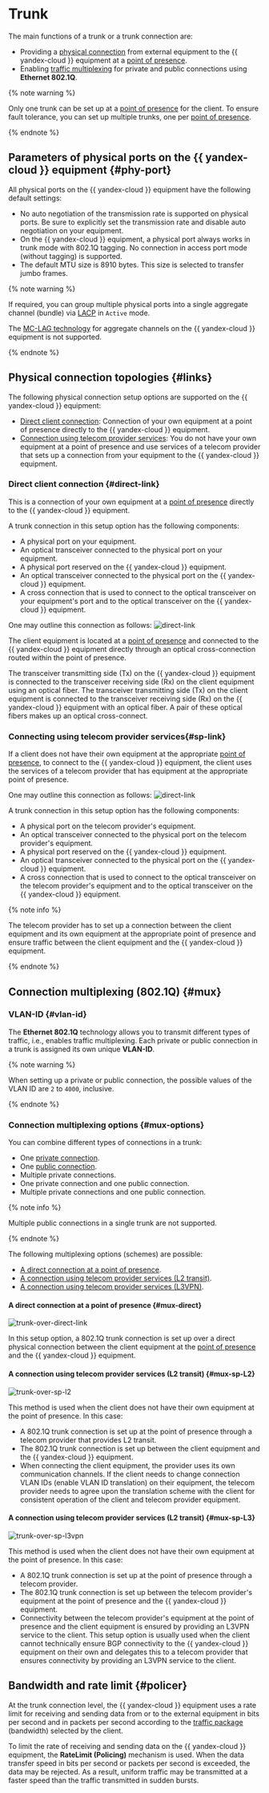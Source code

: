 # Trunk

The main functions of a trunk or a trunk connection are:

* Providing a [physical connection](#links) from external equipment to the {{ yandex-cloud }} equipment at a [point of presence](./pops.md).
* Enabling [traffic multiplexing](#mux) for private and public connections using **Ethernet 802.1Q**.

{% note warning %}

Only one trunk can be set up at a [point of presence](./pops.md) for the client. To ensure fault tolerance, you can set up multiple trunks, one per [point of presence](./pops.md).

{% endnote %}

## Parameters of physical ports on the {{ yandex-cloud }} equipment {#phy-port}

All physical ports on the {{ yandex-cloud }} equipment have the following default settings:

* No auto negotiation of the transmission rate is supported on physical ports. Be sure to explicitly set the transmission rate and disable auto negotiation on your equipment.
* On the {{ yandex-cloud }} equipment, a physical port always works in trunk mode with 802.1Q tagging. No connection in access port mode (without tagging) is supported.
* The default MTU size is 8910 bytes. This size is selected to transfer jumbo frames.

{% note warning %}

If required, you can group multiple physical ports into a single aggregate channel (bundle) via [LACP](https://en.wikipedia.org/wiki/Link_aggregation#Link_Aggregation_Control_Protocol) in `Active` mode.

The [MC-LAG technology](https://en.wikipedia.org/wiki/Multi-chassis_link_aggregation_group) for aggregate channels on the {{ yandex-cloud }} equipment is not supported.

{% endnote %}

## Physical connection topologies {#links}

The following physical connection setup options are supported on the {{ yandex-cloud }} equipment:

* [Direct client connection](#direct-link): Connection of your own equipment at a point of presence directly to the {{ yandex-cloud }} equipment.
* [Connection using telecom provider services](#sp-link): You do not have your own equipment at a point of presence and use services of a telecom provider that sets up a connection from your equipment to the {{ yandex-cloud }} equipment.

### Direct client connection {#direct-link}
This is a connection of your own equipment at a [point of presence](./pops.md) directly to the {{ yandex-cloud }} equipment.

A trunk connection in this setup option has the following components:

* A physical port on your equipment.
* An optical transceiver connected to the physical port on your equipment.
* A physical port reserved on the {{ yandex-cloud }} equipment.
* An optical transceiver connected to the physical port on the {{ yandex-cloud }} equipment.
* A cross connection that is used to connect to the optical transceiver on your equipment's port and to the optical transceiver on the {{ yandex-cloud }} equipment.

One may outline this connection as follows:
![direct-link](../../_assets/interconnect/interconnect-phy-1.svg)

The client equipment is located at a [point of presence](./pops.md) and connected to the {{ yandex-cloud }} equipment directly through an optical cross-connection routed within the point of presence.

The transceiver transmitting side (Tx) on the {{ yandex-cloud }} equipment is connected to the transceiver receiving side (Rx) on the client equipment using an optical fiber. The transceiver transmitting side (Tx) on the client equipment is connected to the transceiver receiving side (Rx) on the {{ yandex-cloud }} equipment with an optical fiber. A pair of these optical fibers makes up an optical cross-connect.

### Connecting using telecom provider services{#sp-link}

If a client does not have their own equipment at the appropriate [point of presence](./pops.md), to connect to the {{ yandex-cloud }} equipment, the client uses the services of a telecom provider that has equipment at the appropriate point of presence.

One may outline this connection as follows:
![direct-link](../../_assets/interconnect/interconnect-phy-2.svg)

A trunk connection in this setup option has the following components:

* A physical port on the telecom provider's equipment.
* An optical transceiver connected to the physical port on the telecom provider's equipment.
* A physical port reserved on the {{ yandex-cloud }} equipment.
* An optical transceiver connected to the physical port on the {{ yandex-cloud }} equipment.
* A cross connection that is used to connect to the optical transceiver on the telecom provider's equipment and to the optical transceiver on the {{ yandex-cloud }} equipment.

{% note info %}

The telecom provider has to set up a connection between the client equipment and its own equipment at the appropriate point of presence and ensure traffic between the client equipment and the {{ yandex-cloud }} equipment.

{% endnote %}

## Connection multiplexing (802.1Q) {#mux}

### VLAN-ID {#vlan-id}

The **Ethernet 802.1Q** technology allows you to transmit different types of traffic, i.e., enables traffic multiplexing. Each private or public connection in a trunk is assigned its own unique **VLAN-ID**.

{% note warning %}

When setting up a private or public connection, the possible values of the VLAN ID are `2` to `4000`, inclusive.

{% endnote %}

### Connection multiplexing options {#mux-options}

You can combine different types of connections in a trunk:

* One [private connection](./priv-con.md).
* One [public connection](./pub-con.md).
* Multiple private connections.
* One private connection and one public connection.
* Multiple private connections and one public connection.

{% note info %}

Multiple public connections in a single trunk are not supported.

{% endnote %}

The following multiplexing options (schemes) are possible:

* [A direct connection at a point of presence](#mux-direct).
* [A connection using telecom provider services (L2 transit)](#mux-sp-L2).
* [A connection using telecom provider services (L3VPN)](#mux-sp-L3).

#### A direct connection at a point of presence {#mux-direct}

![trunk-over-direct-link](../../_assets/interconnect/interconnect-trn-1.svg)

In this setup option, a 802.1Q trunk connection is set up over a direct physical connection between the client equipment at the [point of presence](./pops.md) and the {{ yandex-cloud }} equipment.

#### A connection using telecom provider services (L2 transit) {#mux-sp-L2}

![trunk-over-sp-l2](../../_assets/interconnect/interconnect-trn-2.svg)

This method is used when the client does not have their own equipment at the point of presence. In this case:

* A 802.1Q trunk connection is set up at the point of presence through a telecom provider that provides L2 transit.
* The 802.1Q trunk connection is set up between the client equipment and the {{ yandex-cloud }} equipment.
* When connecting the client equipment, the provider uses its own communication channels. If the client needs to change connection VLAN IDs (enable VLAN ID translation) on their equipment, the telecom provider needs to agree upon the translation scheme with the client for consistent operation of the client and telecom provider equipment.


#### A connection using telecom provider services (L2 transit) {#mux-sp-L3}

![trunk-over-sp-l3vpn](../../_assets/interconnect/interconnect-trn-3.svg)

This method is used when the client does not have their own equipment at the point of presence. In this case:

* A 802.1Q trunk connection is set up at the point of presence through a telecom provider.
* The 802.1Q trunk connection is set up between the telecom provider's equipment at the point of presence and the {{ yandex-cloud }} equipment.
* Connectivity between the telecom provider's equipment at the point of presence and the client equipment is ensured by providing an L3VPN service to the client. This setup option is usually used when the client cannot technically ensure BGP connectivity to the {{ yandex-cloud }} equipment on their own and delegates this to a telecom provider that ensures connectivity by providing an L3VPN service to the client.


## Bandwidth and rate limit {#policer}

At the trunk connection level, the {{ yandex-cloud }} equipment uses a rate limit for receiving and sending data from or to the external equipment in bits per second and in packets per second according to the [traffic package](./bandwidth.md) (bandwidth) selected by the client.

To limit the rate of receiving and sending data on the {{ yandex-cloud }} equipment, the **RateLimit (Policing)** mechanism is used. When the data transfer speed in bits per second or packets per second is exceeded, the data may be rejected. As a result, uniform traffic may be transmitted at a faster speed than the traffic transmitted in sudden bursts.

